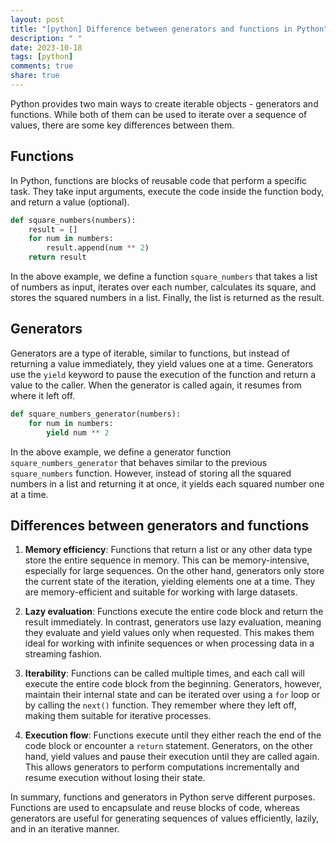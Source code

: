 ```yaml
---
layout: post
title: "[python] Difference between generators and functions in Python"
description: " "
date: 2023-10-18
tags: [python]
comments: true
share: true
---
```


Python provides two main ways to create iterable objects - generators and functions. While both of them can be used to iterate over a sequence of values, there are some key differences between them.

## Functions
In Python, functions are blocks of reusable code that perform a specific task. They take input arguments, execute the code inside the function body, and return a value (optional).

```python
def square_numbers(numbers):
    result = []
    for num in numbers:
        result.append(num ** 2)
    return result
```

In the above example, we define a function `square_numbers` that takes a list of numbers as input, iterates over each number, calculates its square, and stores the squared numbers in a list. Finally, the list is returned as the result.

## Generators
Generators are a type of iterable, similar to functions, but instead of returning a value immediately, they yield values one at a time. Generators use the `yield` keyword to pause the execution of the function and return a value to the caller. When the generator is called again, it resumes from where it left off.

```python
def square_numbers_generator(numbers):
    for num in numbers:
        yield num ** 2
```

In the above example, we define a generator function `square_numbers_generator` that behaves similar to the previous `square_numbers` function. However, instead of storing all the squared numbers in a list and returning it at once, it yields each squared number one at a time.

## Differences between generators and functions

1. **Memory efficiency**: Functions that return a list or any other data type store the entire sequence in memory. This can be memory-intensive, especially for large sequences. On the other hand, generators only store the current state of the iteration, yielding elements one at a time. They are memory-efficient and suitable for working with large datasets.

2. **Lazy evaluation**: Functions execute the entire code block and return the result immediately. In contrast, generators use lazy evaluation, meaning they evaluate and yield values only when requested. This makes them ideal for working with infinite sequences or when processing data in a streaming fashion.

3. **Iterability**: Functions can be called multiple times, and each call will execute the entire code block from the beginning. Generators, however, maintain their internal state and can be iterated over using a `for` loop or by calling the `next()` function. They remember where they left off, making them suitable for iterative processes.

4. **Execution flow**: Functions execute until they either reach the end of the code block or encounter a `return` statement. Generators, on the other hand, yield values and pause their execution until they are called again. This allows generators to perform computations incrementally and resume execution without losing their state.

In summary, functions and generators in Python serve different purposes. Functions are used to encapsulate and reuse blocks of code, whereas generators are useful for generating sequences of values efficiently, lazily, and in an iterative manner.